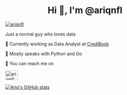 <h1 align="center">Hi 👋, I'm @ariqnfl</h1>
<p align="left"> <a href="https://twitter.com/ariqnfl" target="blank"><img src="https://img.shields.io/twitter/follow/ariqnfl?logo=twitter&style=for-the-badge" alt="ariqnfl" /></a> </p>

Just a normal guy who loves data

🏢 Currently working as Data Analyst at [CrediBook](https://credibook.id/)

💬 Mostly speaks with Python and Go

📱 You can reach me on

<a href="https://linkedin.com/in/ariq-naufal" target="blank"><img align="center" src="https://cdn.jsdelivr.net/npm/simple-icons@3.0.1/icons/linkedin.svg" alt="ariqnfl" height="30" width="40" /></a>

[![Ariq's GitHub stats](https://github-readme-stats.vercel.app/api?username=ariqnfl)](https://github.com/anuraghazra/github-readme-stats)


